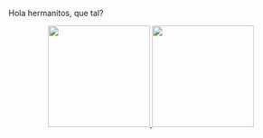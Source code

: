 Hola hermanitos, que tal?

<div align="center">
  <a href="https://github.com/admirschaurich">
  <img height="180em" src="https://github-readme-stats.vercel.app/api?username=admirschaurich&show_icons=true&theme=dracula&include_all_commits=true&count_private=true"/>
  <img height="180em" src="https://github-readme-stats.vercel.app/api/top-langs/?username=admirschaurich&layout=compact&langs_count=7&theme=dracula"/>
</div>
